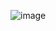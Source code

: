 ![image](https://github.com/Fz3r0/Fz3r0_-_SQLi/assets/94720207/183aaf72-8873-40bb-bc09-07ea29316f6c)
